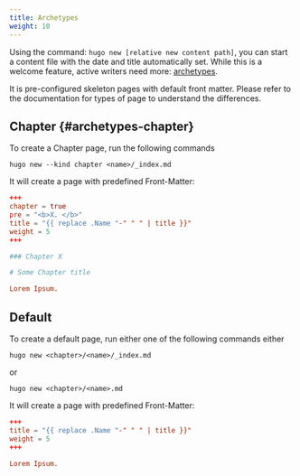 ```yaml
---
title: Archetypes
weight: 10
---
```


Using the command: `hugo new [relative new content path]`, you can start a content file with the date and title automatically set. While this is a welcome feature, active writers need more: [archetypes](https://gohugo.io/content/archetypes/).

It is pre-configured skeleton pages with default front matter. Please refer to the documentation for types of page to understand the differences.

## Chapter {#archetypes-chapter}

To create a Chapter page, run the following commands

```shell
hugo new --kind chapter <name>/_index.md
```

It will create a page with predefined Front-Matter:

```toml
+++
chapter = true
pre = "<b>X. </b>"
title = "{{ replace .Name "-" " " | title }}"
weight = 5
+++

### Chapter X

# Some Chapter title

Lorem Ipsum.
```

## Default

To create a default page, run either one of the following commands either

```shell
hugo new <chapter>/<name>/_index.md
```

or

```shell
hugo new <chapter>/<name>.md
```

It will create a page with predefined Front-Matter:

```toml
+++
title = "{{ replace .Name "-" " " | title }}"
weight = 5
+++

Lorem Ipsum.
```
